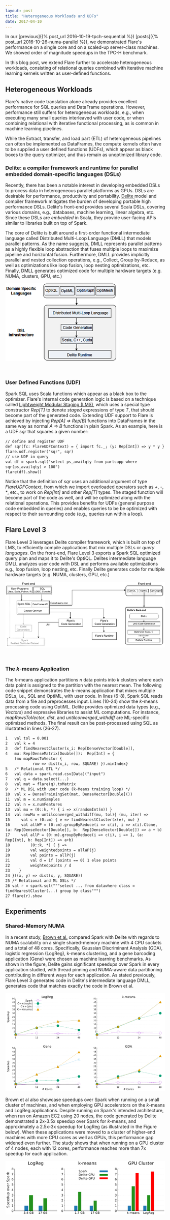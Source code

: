 ```yaml
---
layout: post
title: "Heterogeneous Workloads and UDFs"
date: 2017-04-10
---
```


In our [previous]({% post_url 2016-10-19-tpch-sequential %}) [posts]({% post_url 2016-10-26-numa-parallel %}), we demonstrated Flare's performance on a single core and on a scaled-up server-class machines. We showed order of magnitude speedups in the TPC-H benchmark.

In this blog post, we extend Flare further to accelerate heterogeneous workloads, consisting of relational queries combined with iterative machine learning kernels written as user-defined functions.

## Heterogeneous Workloads
Flare's native code translation alone already provides excellent 
performance for SQL queries and DataFrame operations. However, performance still suffers for heterogeneous workloads, e.g., when executing many small queries interleaved with user code, or when combining relational with iterative functional processing, as is common in machine learning pipelines. 

While the Extract, transfer, and load part (ETL) of heterogeneous pipelines can often be implemented as DataFrames, the compute kernels often have to be supplied a  user defined functions (UDFs), which appear as black boxes to the query optimizer, and thus remain as unoptimized library code. 

### Delite: a compiler framework and runtime for parallel embedded domain-specific languages (DSLs)

Recently, there has been a notable interest in developing embedded DSLs to process data in heterogeneous parallel platforms as GPUs. DSLs are desirable for performance, productivity and portability. <a href="http://stanford-ppl.github.io/Delite/" >Delite </a> model and compiler framework mitigates the
burden of developing portable high performance DSLs.  Delite's front-end provides several Scala DSLs, covering various domains, e.g., databases, machine learning, linear algebra, etc. Since these DSLs are *embedded* in Scala, they provide user-facing APIs similar to libraries built on top of Spark.

The core of Delite is built around a first-order functional intermediate language called Distributed Multi-Loop Language (DMLL) that models parallel patterns. As the name suggests, DMLL represents parallel patterns as a highly flexible loop abstraction that fuses multiple loops to maximize pipeline and horizontal fusion. Furthermore, DMLL provides implicitly parallel and nested collection operations, e.g., Collect, Group by-Reduce, as well as  optimizations like loop fusion, loop nesting optimizations, etc. Finally, DMLL generates optimized code for multiple hardware targets (e.g. NUMA, clusters, GPU, etc.)


<div>
<img src="/img/delite.png"/>
</div>

<p>&nbsp;</p>

### User Defined Functions (UDF) 
Spark SQL uses Scala functions which appear as a black box to the optimizer. Flare's internal code generation logic is based on a technique called <a href="http://scala-lms.github.io/">Lightweight Modular Staging (LMS)</a>, which uses a special type constructor _Rep[T]_ to denote *staged* expressions of type _T_, that should become part of the generated code. Extending UDF support to Flare is achieved by injecting _Rep[A] => Rep[B]_ functions into DataFrames in the same way as normal _A => B_ functions in plain Spark. As an example, here is a UDF _sqr_ that squares a given number:
<div class="highlighter-rouge"><pre class="highlight"><code>// define and register UDF
def sqr(fc: FlareUDFContext) = { import fc._; (y: Rep[Int]) => y * y }
flare.udf.register("sqr", sqr)
// use UDF in query
val df = spark.sql("select ps_availqty from partsupp where sqr(ps_availqty) > 100")
flare(df).show()</code></pre>
</div>

Notice that the definition of _sqr_ uses an additional argument of type _FlareUDFContext_, from which we
import overloaded operators such as _+_, _-_, _*_, etc., to work on _Rep[Int]_ and other _Rep[T]_ types.
The staged function will become part of the code as well, and will be optimized along with the relational operations. This provides benefits for UDFs (general purpose code embedded in queries)
and enables queries to be be optimized with respect to their surrounding code (e.g., queries run within a loop).

## Flare Level 3
Flare Level 3 leverages Delite compiler framework, which is built on top of LMS, to efficiently compile applications that mix multiple DSLs or *query languages*. On the front-end, Flare Level 3 exports a Spark SQL optimized query plan and maps it to Delite's OptiQL. Delites intermediate language DMLL analyzes user code with DSL and performs available optimizations e.g., loop fusion, loop nesting, etc. Finally Delite generates code for multiple hardware targets (e.g. NUMA, clusters, GPU, etc.)

<div>
<img  src="/img/flare.png"/>
</div>

<p>&nbsp;</p>

### The *k*-means Application

The *k*-means application partitions *n* data points into *k* clusters where each data point is assigned to the partition with the nearest mean. The following code snippet demonstrates the *k*-means application that mixes multiple DSLs, i.e., SQL and OptiML, with user code. In lines (6-8), Spark SQL reads data from a file and preprocesses input. Lines (10-24) show the *k*-means processing code using OptiML. Delite provides optimized data types (e.g., _Vectors_) and expressive libraries to assist ML computations. For instance, _mapRowsToVector_, _dist_, and _untilconverged_withdiff_ are ML-specific optimized methods. The final result can be post-processed using SQL as illustrated in lines (26-27).

<div class="highlighter-rouge"><pre class="highlight">
<code>1   val tol = 0.001
2   val k = 4
3   def findNearestCluster(x_i: Rep[DenseVector[Double]],
4   mu: Rep[DenseMatrix[Double]]):  Rep[Int] = {
    (mu mapRowsToVector {
            row => dist(x_i, row, SQUARE) }).minIndex}
5   /* Relational ETL */
6   val data = spark.read.csv[Data]("input")
7   val q = data.select(...)
8   val mat = flare(q).toMatrix
9   /* ML DSL with user code (k-Means training loop) */
10  val x = DenseTrainingSet(mat, DenseVector[Double]())
11  val m = x.numSamples
12  val n = x.numFeatures
13  val mu = (0::k, *) { i => x(randomInt(m)) }
14  val newMu = untilconverged_withdiff(mu, tol){ (mu, iter) =>
15     val c = (0::m) { e => findNearestCluster(x(e), mu) }
16     val allWP = (0::m).groupByReduce(i => c(i), i => x(i).Clone, (a: Rep[DenseVector[Double]], b:  Rep[DenseVector[Double]]) => a + b)
17     val allP = (0::m).groupByReduce(i => c(i), i => 1, (a: Rep[Int], b: Rep[Int]) => a+b)
18         (0::k, *) { j =>
19         val weightedpoints = allWP(j)
20         val points = allP(j)
21         val d = if (points == 0) 1 else points
22         weightedpoints / d
23    }
24 }((x, y) => dist(x, y, SQUARE)) 
25 /* Relational and ML DSLs */
26 val r = spark.sql("""select ... from datawhere class = findNearestCluster(...) group by class""")
27 flare(r).show</code></pre>
</div>


## Experiments

### Shared-Memory NUMA

In a recent study, <a href="https://ppl.stanford.edu/papers/cgo16-brown.pdf"> Brown et al.</a> compared Spark with Delite with regards to NUMA scalability on a single shared-memory machine with 4 CPU sockets and a total of 48 cores. Specifically, Gaussian Discriminant Analysis (GDA), logistic regression (LogReg), k-means clustering, and a gene barcoding application (Gene) were chosen as machine learning benchmarks. As shown in the figure, Delite gains significant speedups over Spark in every application studied, with thread pinning and NUMA-aware data partitioning contributing in different ways for each application. As stated previously, Flare Level 3 generates code in Delite's intermediate language DMLL, generates code that matches exactly the code in Brown et al.

<div>
<img  src="/img/numa.png"/>
</div>

Brown et al also showcase speedups over Spark when running on a small cluster of machines, and when employing GPU accelerators on the *k*-means and LogReg applications. 
Despite running on Spark's intended architecture, when run on Amazon EC2 using 20 nodes, the code generated by Delite demonstrated a 2x-3.5x speedup over Spark for *k*-means, and approximately a 2.5x-3x speedup for LogReg (as illustrated in the Figure below). When these applications were moved to a cluster of higher-end machines with more CPU cores as well as GPUs, this performance gap widened even further. The study shows that when running on a GPU cluster of 4 nodes, each with 12 cores, performance reaches more than 7x speedup for each application.

<div>
<img  src="/img/clusters.png"/>
</div>